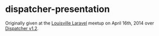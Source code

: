 dispatcher-presentation
=======================

Originally given at the [Louisville Laravel](http://laravel-louisville.github.io/meetup/) meetup on April 16th, 2014 over [Dispatcher v1.2](https://github.com/indatus/dispatcher).
